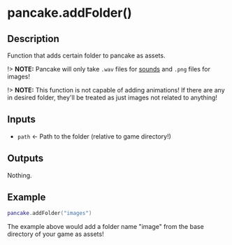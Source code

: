 # pancake.addFolder()

## Description

Function that adds certain folder to pancake as assets.

!> **NOTE:** Pancake will only take `.wav` files for [sounds](http://mightypancake.games/#/documentation/topics/sounds) and `.png` files for images!

!> **NOTE:** This function is not capable of adding animations! If there are any in desired folder, they'll be treated as just images not related to anything!

## Inputs

- `path` <- Path to the folder (relative to game directory!)

## Outputs

Nothing.

## Example

```lua
pancake.addFolder("images")
```

The example above would add a folder name "image" from the base directory of your game as assets!
